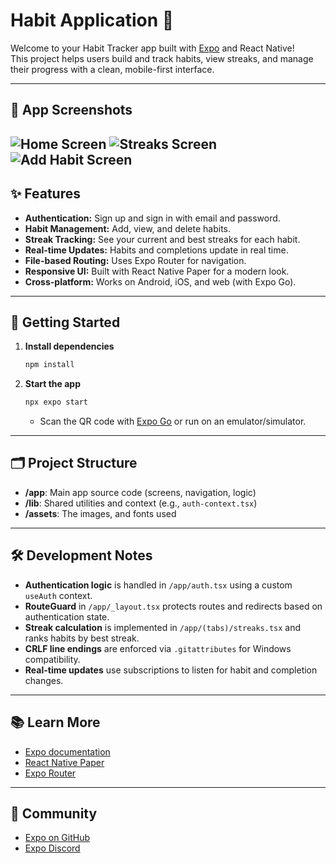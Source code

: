 # Habit Application 🚀

Welcome to your Habit Tracker app built with [Expo](https://expo.dev) and React Native!  
This project helps users build and track habits, view streaks, and manage their progress with a clean, mobile-first interface.

---

## 📱 App Screenshots
![Home Screen](./assets/images/home.png)
![Streaks Screen](./assets/images/streaks.png)
![Add Habit Screen](./assets/images/addHabits.png)
---

## ✨ Features

- **Authentication:** Sign up and sign in with email and password.
- **Habit Management:** Add, view, and delete habits.
- **Streak Tracking:** See your current and best streaks for each habit.
- **Real-time Updates:** Habits and completions update in real time.
- **File-based Routing:** Uses Expo Router for navigation.
- **Responsive UI:** Built with React Native Paper for a modern look.
- **Cross-platform:** Works on Android, iOS, and web (with Expo Go).

---

## 🚀 Getting Started

1. **Install dependencies**

   ```bash
   npm install
   ```

2. **Start the app**

   ```bash
   npx expo start
   ```

   - Scan the QR code with [Expo Go](https://expo.dev/go) or run on an emulator/simulator.

---

## 🗂️ Project Structure

- **/app**: Main app source code (screens, navigation, logic)
- **/lib**: Shared utilities and context (e.g., `auth-context.tsx`)
- **/assets**: The images, and fonts used

---

## 🛠️ Development Notes

- **Authentication logic** is handled in `/app/auth.tsx` using a custom `useAuth` context.
- **RouteGuard** in `/app/_layout.tsx` protects routes and redirects based on authentication state.
- **Streak calculation** is implemented in `/app/(tabs)/streaks.tsx` and ranks habits by best streak.
- **CRLF line endings** are enforced via `.gitattributes` for Windows compatibility.
- **Real-time updates** use subscriptions to listen for habit and completion changes.


---

## 📚 Learn More

- [Expo documentation](https://docs.expo.dev/)
- [React Native Paper](https://callstack.github.io/react-native-paper/)
- [Expo Router](https://docs.expo.dev/router/introduction/)

---

## 💬 Community

- [Expo on GitHub](https://github.com/expo/expo)
- [Expo Discord](https://chat.expo.dev)


